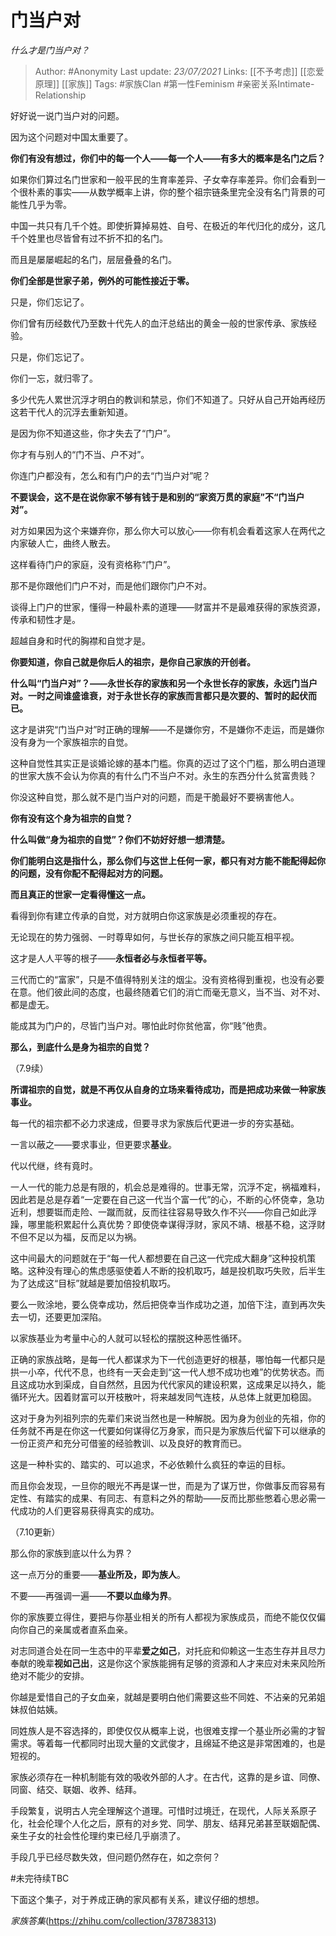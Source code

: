 # 门当户对
*什么才是门当户对？*

> Author: #Anonymity
Last update: *23/07/2021* 
Links: [[不予考虑]] [[恋爱原理]] [[家族]]
Tags:  #家族Clan #第一性Feminism #亲密关系Intimate-Relationship 


好好说一说门当户对的问题。

因为这个问题对中国太重要了。

  


**你们有没有想过，你们中的每一个人——每一个人——有多大的概率是名门之后？**

如果你们算过名门世家和一般平民的生育率差异、子女幸存率差异。你们会看到一个很朴素的事实——从数学概率上讲，你的整个祖宗链条里完全没有名门背景的可能性几乎为零。

中国一共只有几千个姓。即使折算掉易姓、自号、在极近的年代归化的成分，这几千个姓里也尽皆曾有过不折不扣的名门。

而且是屡屡崛起的名门，层层叠叠的名门。

**你们全部是世家子弟，例外的可能性接近于零。**

只是，你们忘记了。

你们曾有历经数代乃至数十代先人的血汗总结出的黄金一般的世家传承、家族经验。

只是，你们忘记了。

你们一忘，就归零了。

多少代先人累世沉浮才明白的教训和禁忌，你们不知道了。只好从自己开始再经历这若干代人的沉浮去重新知道。

是因为你不知道这些，你才失去了“门户”。

你才有与别人的“门不当、户不对”。

你连门户都没有，怎么和有门户的去“门当户对”呢？

**不要误会，这不是在说你家不够有钱于是和别的“家资万贯的家庭”不“门当户对”。**

对方如果因为这个来嫌弃你，那么你大可以放心——你有机会看着这家人在两代之内家破人亡，曲终人散去。

这样看待门户的家庭，没有资格称“门户”。

那不是你跟他们门户不对，而是他们跟你门户不对。

谈得上门户的世家，懂得一种最朴素的道理——财富并不是最难获得的家族资源，传承和韧性才是。

超越自身和时代的胸襟和自觉才是。

**你要知道，你自己就是你后人的祖宗，是你自己家族的开创者。**

**什么叫“门当户对”？——永世长存的家族和另一个永世长存的家族，永远门当户对。一时之间谁盛谁衰，对于永世长存的家族而言都只是次要的、暂时的起伏而已。**

这才是讲究“门当户对”时正确的理解——不是嫌你穷，不是嫌你不走运，而是嫌你没有身为一个家族祖宗的自觉。

这种自觉性其实正是谈婚论嫁的基本门槛。你真的迈过了这个门槛，那么明白道理的世家大族不会认为你真的有什么门不当户不对。永生的东西分什么贫富贵贱？

你没这种自觉，那么就不是门当户对的问题，而是干脆最好不要祸害他人。

**你有没有这个身为祖宗的自觉？**

**什么叫做“身为祖宗的自觉”？你们不妨好好想一想清楚。**

**你们能明白这是指什么，那么你们与这世上任何一家，都只有对方能不能配得起你的问题，没有你配不配得起对方的问题。**

**而且真正的世家一定看得懂这一点。**

看得到你有建立传承的自觉，对方就明白你这家族是必须重视的存在。

无论现在的势力强弱、一时尊卑如何，与世长存的家族之间只能互相平视。

这才是人人平等的根子——**永恒者必与永恒者平等。**

三代而亡的“富家”，只是不值得特别关注的烟尘。没有资格得到重视，也没有必要在意。他们彼此间的态度，也最终随着它们的消亡而毫无意义，当不当、对不对、都是虚无。

能成其为门户的，尽皆门当户对。哪怕此时你贫他富，你“贱”他贵。

**那么，到底什么是身为祖宗的自觉？**

（7.9续）

**所谓祖宗的自觉，就是不再仅从自身的立场来看待成功，而是把成功来做一种家族事业。**

每一代的祖宗都不必力求速成，但要寻求为家族后代更进一步的夯实基础。

一言以蔽之——要求事业，但更要求**基业**。

代以代继，终有竟时。

一人一代的能力总是有限的，机会总是难得的。世事无常，沉浮不定，祸福难料，因此若是总是存着“一定要在自己这一代当个富一代”的心，不断的心怀侥幸，急功近利，想要铤而走险、一蹴而就，反而往往容易导致久作不兴——你自己如此浮躁，哪里能积累起什么真优势？即使侥幸谋得浮财，家风不靖、根基不稳，这浮财不但不足以为福，反而足以为祸。

这中间最大的问题就在于“每一代人都想要在自己这一代完成大翻身”这种投机策略。这种没有理心的焦虑感驱使着人不断的投机取巧，越是投机取巧失败，后半生为了达成这“目标”就越是要加倍投机取巧。

要么一败涂地，要么侥幸成功，然后把侥幸当作成功之道，加倍下注，直到再次失去一切，还要更加深陷。

以家族基业为考量中心的人就可以轻松的摆脱这种恶性循环。

正确的家族战略，是每一代人都谋求为下一代创造更好的根基，哪怕每一代都只是拱一小卒，代代不息，也终有一天会走到“这一代人想不成功也难”的优势状态。而且这成功水到渠成，自自然然，且因为代代家风的建设积累，这成果足以持久，能循环光大。因着财富可以开枝散叶，将来越发同气连枝，从总体上就更加稳固。

这对于身为列祖列宗的先辈们来说当然也是一种解脱。因为身为创业的先祖，你的任务就不再是在你这一代要如何谋得亿万身家，而只是为家族后代留下可以继承的一份正资产和充分可借鉴的经验教训、以及良好的教育而已。

这是一种朴实的、踏实的、可以追求，不必依赖什么疯狂的幸运的目标。

而且你会发现，一旦你的眼光不再是谋一世，而是为了谋万世，你做事反而容易有定性、有踏实的成果、有同志、有意料之外的帮助——反而比那些憋着心思必需一代成功的人们更容易获得真实的成功。

（7.10更新）

那么你的家族到底以什么为界？

这一点万分的重要——**基业所及，即为族人**。

不要——再强调一遍——**不要以血缘为界**。

你的家族要立得住，要把与你基业相关的所有人都视为家族成员，而绝不能仅仅偏向你自己的亲属或者直系血亲。

对志同道合处在同一生态中的平辈**爱之如己**，对托庇和仰赖这一生态生存并且尽力奉献的晚辈**视如己出**，这是你这个家族能拥有足够的资源和人才来应对未来风险所绝对不能少的安排。

你越是爱惜自己的子女血亲，就越是要明白他们需要这些不同姓、不沾亲的兄弟姐妹叔伯姑姨。

同姓族人是不容选择的，即使仅仅从概率上说，也很难支撑一个基业所必需的才智需求。等着每一代都同时出现大量的文武俊才，且绵延不绝这是非常困难的，也是短视的。

家族必须存在一种机制能有效的吸收外部的人才。在古代，这靠的是乡谊、同僚、同窗、结交、联姻、收养、结拜。

手段繁复，说明古人完全理解这个道理。可惜时过境迁，在现代，人际关系原子化，社会伦理个人化之后，原有的对乡党、同学、朋友、结拜兄弟甚至联姻配偶、亲生子女的社会性伦理约束已经几乎崩溃了。

手段几乎已经尽数失效，但问题仍然存在，如之奈何？

#未完待续TBC 

下面这个集子，对于养成正确的家风都有关系，建议仔细的想想。

*家族答集*(https://zhihu.com/collection/378738313)

